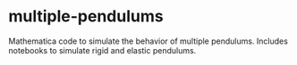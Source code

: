 # multiple-pendulums
Mathematica code to simulate the behavior of multiple pendulums. Includes notebooks to simulate rigid and elastic pendulums.
